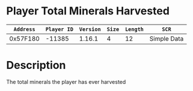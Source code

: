 # Player Total Minerals Harvested

| `Address` | `Player ID` | `Version` | `Size` | `Length` | `SCR` |
| ---------- | ----------- | --------- | ------ | -------- | ---- |
| 0x57F180 | -11385 | 1.16.1 | 4 | 12 | Simple Data |

# Description

The total minerals the player has ever harvested